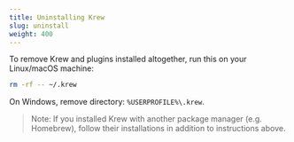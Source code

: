 ```yaml
---
title: Uninstalling Krew
slug: uninstall
weight: 400
---
```


To remove Krew and plugins installed altogether, run this on your Linux/macOS machine:

```sh
rm -rf -- ~/.krew
```

On Windows, remove directory: `%USERPROFILE%\.krew`.

> Note: If you installed Krew with another package manager (e.g. Homebrew),
> follow their installations in addition to instructions above.
